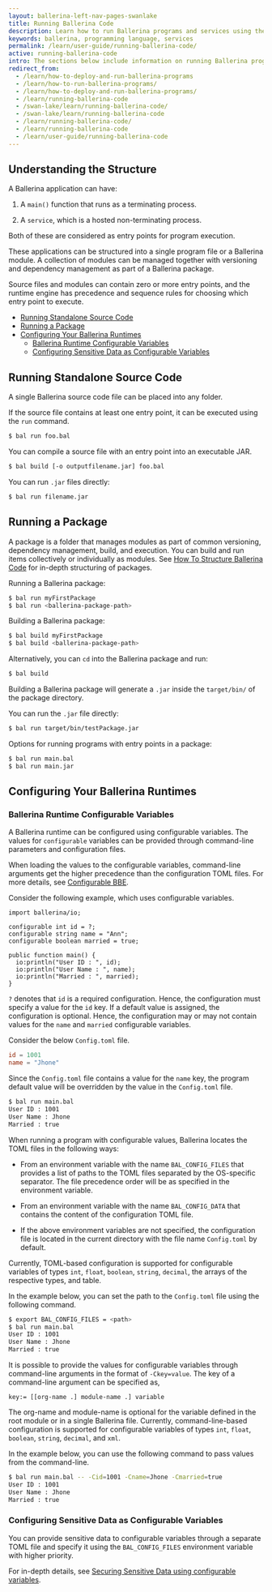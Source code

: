 ```yaml
---
layout: ballerina-left-nav-pages-swanlake
title: Running Ballerina Code
description: Learn how to run Ballerina programs and services using the CLI tool.
keywords: ballerina, programming language, services
permalink: /learn/user-guide/running-ballerina-code/
active: running-ballerina-code
intro: The sections below include information on running Ballerina programs.
redirect_from:
  - /learn/how-to-deploy-and-run-ballerina-programs
  - /learn/how-to-run-ballerina-programs/
  - /learn/how-to-deploy-and-run-ballerina-programs/
  - /learn/running-ballerina-code
  - /swan-lake/learn/running-ballerina-code/
  - /swan-lake/learn/running-ballerina-code
  - /learn/running-ballerina-code/
  - /learn/running-ballerina-code
  - /learn/user-guide/running-ballerina-code
---
```


## Understanding the Structure

A Ballerina application can have:

1. A `main()` function that runs as a terminating process.

2. A `service`, which is a hosted non-terminating process.

Both of these are considered as entry points for program execution. 

These applications can be structured into a single program file or a Ballerina module. A collection of modules can be managed together with versioning and dependency management as part of a Ballerina package. 

Source files and modules can contain zero or more entry points, and the runtime engine has precedence and sequence rules for choosing which entry point to execute.

- [Running Standalone Source Code](#running-standalone-source-code)
- [Running a Package](#running-a-package)
- [Configuring Your Ballerina Runtimes](#configuring-your-ballerina-runtimes)
  - [Ballerina Runtime Configurable Variables](#ballerina-runtime-configurable-variables)
  - [Configuring Sensitive Data as Configurable Variables](#configuring-sensitive-data-as-configurable-variables)

## Running Standalone Source Code

A single Ballerina source code file can be placed into any folder. 

If the source file contains at least one entry point, it can be executed using the `run` command.
    
```bash
$ bal run foo.bal
```

You can compile a source file with an entry point into an executable JAR.
    
```bash
$ bal build [-o outputfilename.jar] foo.bal
```  

You can run `.jar` files directly:

```bash
$ bal run filename.jar
```

## Running a Package
A package is a folder that manages modules as part of common versioning, dependency management, build, and execution. You can build and run items collectively or individually as modules. See [How To Structure Ballerina Code](/learn/how-to-structure-ballerina-code) for in-depth structuring of packages.

Running a Ballerina package:

```bash
$ bal run myFirstPackage 
$ bal run <ballerina-package-path>
```

Building a Ballerina package:

```bash
$ bal build myFirstPackage
$ bal build <ballerina-package-path>
```

Alternatively, you can `cd` into the Ballerina package and run:

```bash    
$ bal build
```

Building a Ballerina package will generate a `.jar` inside the `target/bin/` of the package directory.

You can run the `.jar` file directly:

```bash
$ bal run target/bin/testPackage.jar
```

Options for running programs with entry points in a package:  

```bash
$ bal run main.bal
$ bal run main.jar
```

## Configuring Your Ballerina Runtimes

### Ballerina Runtime Configurable Variables

A Ballerina runtime can be configured using configurable variables. The values for `configurable` variables can be provided through command-line parameters and configuration files. 

When loading the values to the configurable variables, command-line arguments get the higher precedence than the configuration TOML files. For more details, see [Configurable BBE](/learn/by-example/configurable.html).

Consider the following example, which uses configurable variables.

```ballerina
import ballerina/io;

configurable int id = ?;
configurable string name = "Ann";
configurable boolean married = true;

public function main() {
  io:println("User ID : ", id);
  io:println("User Name : ", name);
  io:println("Married : ", married);
}
```

`?` denotes that `id` is a required configuration. Hence, the configuration must specify a value for the `id` key. If a default value is assigned, the configuration is optional. Hence, the configuration may or may not contain values for the `name` and `married` configurable variables.

Consider the below `Config.toml` file.

```toml
id = 1001
name = "Jhone"
```

Since the `Config.toml` file contains a value for the `name` key, the program default value will be overridden by the value in the `Config.toml` file.

```bash
$ bal run main.bal
User ID : 1001
User Name : Jhone
Married : true
```

When running a program with configurable values, Ballerina locates the TOML files in the following ways:

- From an environment variable with the name `BAL_CONFIG_FILES` that provides a list of paths to the TOML files
  separated by the OS-specific separator. The file precedence order will be as 
  specified in the environment variable.
  
- From an environment variable with the name `BAL_CONFIG_DATA` that contains the content of the configuration TOML 
  file.
  
- If the above environment variables are not specified, the configuration file is located in the current directory
  with the file name `Config.toml` by default.

Currently, TOML-based configuration is supported for configurable variables of types `int`, `float`, `boolean`, `string`, `decimal`, the arrays of the respective types, and table.

In the example below, you can set the path to the `Config.toml` file using the following command.

```bash
$ export BAL_CONFIG_FILES = <path>
$ bal run main.bal
User ID : 1001
User Name : Jhone
Married : true
```

It is possible to provide the values for configurable variables through command-line arguments in the format of `-Ckey=value`. The key of a command-line argument can be specified as,

```
key:= [[org-name .] module-name .] variable
```

The org-name and module-name is optional for the variable defined in the root module or in a single Ballerina file. Currently, command-line-based configuration is supported for configurable variables of types `int`, `float`, `boolean`, `string`, `decimal`, and `xml`.

In the example below, you can use the following command to pass values from the command-line.

```bash
$ bal run main.bal -- -Cid=1001 -Cname=Jhone -Cmarried=true
User ID : 1001
User Name : Jhone
Married : true
```

### Configuring Sensitive Data as Configurable Variables

You can provide sensitive data to configurable variables through a separate TOML file and specify it using the `BAL_CONFIG_FILES` environment variable with higher priority.

For in-depth details, see [Securing Sensitive Data using configurable variables](/learn/security/writing-secure-ballerina-code/#securing-sensitive-data-using-configurable-variables).